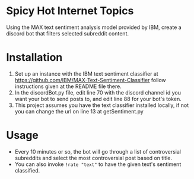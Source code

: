 # Spicy Hot Internet Topics

Using the MAX text sentiment analysis model provided by IBM, create a discord bot that filters selected subreddit content.

# Installation
1. Set up an instance with the IBM text sentiment classifier at https://github.com/IBM/MAX-Text-Sentiment-Classifier follow instructions given at the README file there.
2. In the discordBot.py file, edit line 70 with the discord channel id you want your bot to send posts to, and edit line 88 for your bot's token.
3. This project assumes you have the text classifier installed locally, if not you can change the url on line 13 at getSentiment.py

# Usage
* Every 10 minutes or so, the bot will go through a list of controversial subreddits and select the most controversial post based on title.
* You can also invoke ```!rate "text"``` to have the given text's sentiment classified.
